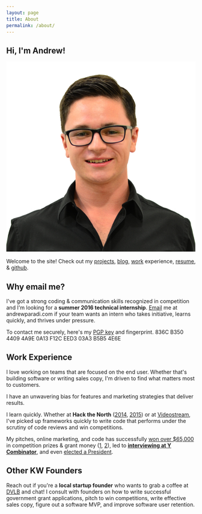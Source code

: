 ```yaml
---
layout: page
title: About
permalink: /about/
---
```


Hi, I'm Andrew!
-----

![](/assets/images/andrew2015.jpg)

Welcome to the site! Check out my [projects](/), [blog](/blog/), [work](/work/) experience, [resume](/assets/files/AndrewParadiResume.pdf), &amp; [github](https://github.com/andrewparadi). 

Why email me?
-----

I've got a strong coding &amp; communication skills recognized in competition and I'm looking for a **summer 2016 technical internship**. [Email](mailto:me@andrewparadi.com) me at andrewparadi.com if your team wants an intern who takes initiative, learns quickly, and thrives under pressure.

To contact me securely, here's my [PGP key](/assets/files/AndrewParadiPGP.asc) and fingerprint.
836C B350 4409 4A9E 0A13 F12C EED3 03A3 B5B5 4E6E

Work Experience
-----

I love working on teams that are focused on the end user. Whether that's building software or writing sales copy, I'm driven to find what matters most to customers. 

I have an unwavering bias for features and marketing strategies that deliver results. 

I learn quickly. Whether at **Hack the North** ([2014](/project/stockslate/), [2015](/project/losocco/)) or at [Videostream](/project/videostream/), I've picked up frameworks quickly to write code that performs under the scrutiny of code reviews and win competitions.

My pitches, online marketing, and code has successfully [won over $65,000](/project/teknically-webplio/) in competition prizes &amp; grant money ([1](/blog/the-389-day-laurier-bba/), [2](/blog/the-dream-fades/)), led to **[interviewing at Y Combinator](/blog/the-dream-fades/)**, and even [elected a President](/project/sam-campaign).

Other KW Founders
-----

Reach out if you're a **local startup founder** who wants to grab a coffee at [DVLB](http://dvlb.ca/) and chat! I consult with founders on how to write successful government grant applications, pitch to win competitions, write effective sales copy, figure out a software MVP, and improve software user retention.
